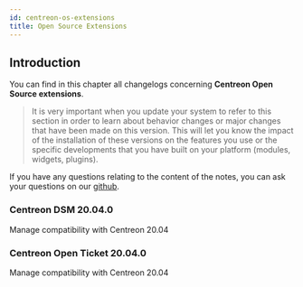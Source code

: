 ```yaml
---
id: centreon-os-extensions
title: Open Source Extensions
---
```


## Introduction

You can find in this chapter all changelogs concerning **Centreon Open Source extensions**.

> It is very important when you update your system to refer to this section in
> order to learn about behavior changes or major changes that have been made on
> this version. This will let you know the impact of the installation of these
> versions on the features you use or the specific developments that you have
> built on your platform (modules, widgets, plugins).

If you have any questions relating to the content of the notes, you can ask your
questions on our [github](https://github.com/centreon/centreon).

<!--DOCUSAURUS_CODE_TABS-->

<!--Centreon DSM -->

### Centreon DSM 20.04.0

Manage compatibility with Centreon 20.04

<!--Centreon Open Ticket -->

### Centreon Open Ticket 20.04.0

Manage compatibility with Centreon 20.04

<!--END_DOCUSAURUS_CODE_TABS-->